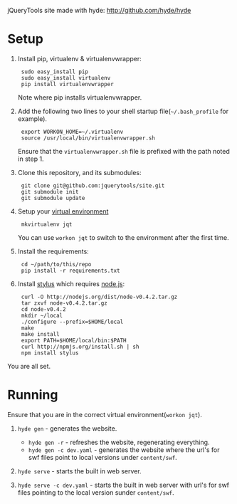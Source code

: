 jQueryTools site made with hyde: http://github.com/hyde/hyde

# Setup

1. Install pip, virtualenv & virtualenvwrapper:

        sudo easy_install pip
        sudo easy_install virtualenv
        pip install virtualenvwrapper

    Note where pip installs virtualenvwrapper.

2. Add the following two lines to your shell startup file(`~/.bash_profile` for example).

        export WORKON_HOME=~/.virtualenv
        source /usr/local/bin/virtualenvwrapper.sh

    Ensure that the `virtualenvwrapper.sh` file is prefixed with the path noted in step 1.

3. Clone this repository, and its submodules:

        git clone git@github.com:jquerytools/site.git
        git submodule init
        git submodule update

4. Setup your [virtual environment](http://www.doughellmann.com/docs/virtualenvwrapper/)

        mkvirtualenv jqt

    You can use `workon jqt` to switch to the environment after the first time.

5. Install the requirements:

        cd ~/path/to/this/repo
        pip install -r requirements.txt

6. Install [stylus](http://learnboost.github.com/stylus/) which requires [node.js](http://nodejs.org/):

        curl -O http://nodejs.org/dist/node-v0.4.2.tar.gz
        tar zxvf node-v0.4.2.tar.gz
        cd node-v0.4.2
        mkdir ~/local
        ./configure --prefix=$HOME/local
        make
        make install
        export PATH=$HOME/local/bin:$PATH
        curl http://npmjs.org/install.sh | sh
        npm install stylus

You are all set.


# Running

Ensure that you are in the correct virtual environment(`workon jqt`).

1. `hyde gen` - generates the website.

    *   `hyde gen -r` - refreshes the website, regenerating everything.
    *   `hyde gen -c dev.yaml` - generates the website where the url's for
        swf files point to local versions under `content/swf`.

2. `hyde serve` - starts the built in web server.
3. `hyde serve -c dev.yaml` - starts the built in web server with url's for
    swf files pointing to the local version sunder `content/swf`.

